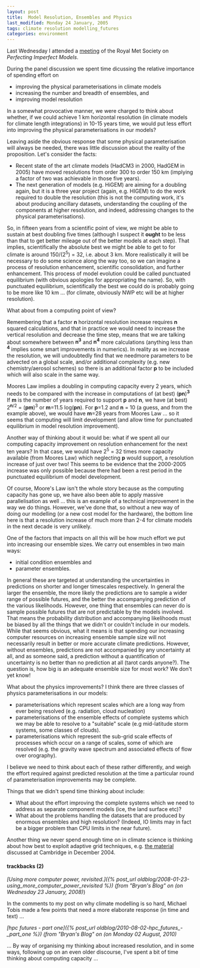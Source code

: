 ```yaml
---
layout: post
title:  Model Resolution, Ensembles and Physics
last_modified: Monday 24 January, 2005
tags: climate resolution modelling_futures
categories: environment
---
```

Last Wednesday I attended a [meeting](http://www.rmets.org/event/detail.php?ID=18) of the Royal Met Society on *Perfecting Imperfect Models*.

During the panel discussion we spent time dicussing the relative importance
of spending effort on
* improving the physical parameterisations in climate models
* increasing the number and breadth of ensembles, and
* improving model resolution

In a somewhat provocative manner, we were charged to think about whether, if
we could achieve 1 km horizontal resolution (in climate models for climate
length integrations) in 10-15 years time, we would put less effort into
improving the physical parameterisations in our models?

Leaving aside the obvious response that some physical parameterisation will
always be needed, there was little discussion about the reality of the
proposition. Let's consider the facts:
* Recent state of the art climate models (HadCM3 in 2000, HadGEM in 2005) have
moved  resolutions from order 300 to order 150 km (implying a factor of
two was achievable in those five years).
* The next generation of models (e.g. HiGEM) are aiming for a doubling again,
but it is a three year project (again, e.g. HIGEM) to do the work required to
double the resolution (this is not the computing work, it's about producing
ancillary datasets, understanding the coupling of the components at higher
resolution, and indeed, addressing changes to the physical parameterisations).

So, in fifteen years from a scientific point of view, we might be able
to sustain at best doubling five times (although I suspect it **ought** to be
less than that to get better mileage out of the better models at each step).
That implies, scientifically the absolute best we might be able to get to
for climate is around 150/(2<sup>5</sup>) = 32, i.e. about 3 km.
More realistically it will be necessary to do some science along the way too,
so we can imagine a process of resolution enhancement, scientific
consolidation, and further enhancement. This process of model evolution
could be called punctuated equilibrium (with obvious apologies for
appropriating the name). So, with punctuated equilibrium, scientifically
the best we could do is probably going to be more like 10 km ... (for climate,
obviously NWP etc will be at higher resolution).

What about from a computing point of view?

Remembering that a factor **n** horizontal resolution increase requires **n**
squared calculations, and that in practice we would need to increase the
vertical resolution and decrease the time step, means that we are talking
about somewhere between **n<sup>3</sup>** and **n<sup>4</sup>** more calculations
(anything less than **<sup>4</sup>** implies some smart improvements in numerics).
In reality as we increase the resolution, we will undoubtedly find that we needmore parameters
to be advected on a global scale, and/or additional complexity (e.g. new
chemistry/aerosol schemes) so there is an additional factor **p** to
be included which will also scale in the same way.

Moores Law implies a doubling in computing capacity every 2 years, which needs
to be compared with the increase in computations of (at best) (**pn**)**<sup>3</sup>**
If **m** is the number of years required to support **p** and **n**, we have (at
best) 2<sup>**n**/2</sup> = (**pm**)<sup>3</sup> or **m**=11.5 log(**pn**). For **p**=1.2 and **n** = 10 (a guess,
and from the example above), we would have **m**=28 years from Moores Law ... so
it seems that computing will limit development (and allow time for punctuated
equilibrium in model resolution improvement).

Another way of thinking about it would be: what if we spent all our computing
capacity improvement on resolution enhancement for the next ten years? In
that case, we would have 2<sup>5</sup> = 32 times more capacity available (from
Moores Law) which neglecting **p** would support, a resolution increase of just
over two! This seems to be evidence that the 2000-2005 increase was only
possible because there had been a rest period in the punctuated equilibrium
of model development.

Of course, Moore's Law isn't the whole story because as the computing capacity
has gone up, we have also been able to apply massive
parallelisation as well ... this is an example of a technical improvement in
the way we do things. However, we've done that, so without a new way of doing
our  modelling (or a new cost model for the hardware), the bottom line here is
that a resolution increase of much more than 2-4 for climate models in the next decade is very unlikely.

One of the factors that impacts on all this will be how much effort we put
into increasing our ensemble sizes.  We carry out ensembles in two main ways:
* initial condition ensembles and
* parameter ensembles.

In general these are targeted at understanding the uncertainties in
predictions on shorter and longer timescales respectively. In general the
larger the ensemble, the more likely the predictions are to sample a wider
range of possible futures, and the better the accompanying prediction of the
various likelihoods.  However, one thing that ensembles can never do is sample
possible futures that are not predictable by the models involved. That means
the probability distribution and accompanying likelihoods must be biased by
all the things that we didn't or couldn't include in our models.  While that
seems obvious, what it means is that spending our increasing
computer resources on increasing ensemble sample size will not
necessarily result in better or more accurate climate predictions. However,
without ensembles, predictions are not accompanied by any uncertainty at all,
and as someone said, a prediction without a quantification of uncertainty is
no better than no prediction at all (tarot cards anyone?). The question is,
how big is an adequate ensemble size for most work? We don't yet know!

What about the physics improvements? I think there are three classes of physics
parameterisations in our models:
* parameterisations which represent scales which are a long way from ever
being resolved (e.g. radiation, cloud nucleation)
* parameterisations of the ensemble effects of complete systems which we may be
able to resolve to a "suitable" scale (e.g mid-latitude storm systems, some
classes of clouds).
* parameterisations which represent the sub-grid scale effects of processes
which occur on a range of scales, some of which are resolved (e.g. the
gravity wave spectrum and associated effects of flow over orography).

I believe we need to think about each of these rather differently, and weigh
the effort required against predicted resolution at the time a particular
round of parameterisation improvements may be complete.

Things that we didn't spend time thinking about include:
* What about the effort improving the complete systems which we need to
address as separate component models (ice, the land surface etc)?
* What about the problems handling the datasets that are produced by enormous
ensembles and high resolution? (Indeed, IO limits may in fact be a bigger
problem than CPU limits in the near future).

Another thing we never spend enough time on in climate science is thinking
about how best to exploit adaptive grid techniques,
e.g. [the material](http://www.damtp.cam.ac.uk/user/lcd/amr_atmos_2004/)
discussed at Cambridge in
December 2004.

#### trackbacks (2)
*[Using more computer power, revisited.]({% post_url oldblog/2008-01-23-using_more_computer_power_revisited %}) (from "Bryan's Blog" on (on Wednesday 23 January, 2008)*)

In the comments to my post on why climate modelling is so hard, Michael Tobis made a few points that need a more elaborate response (in time and text) ...

*[hpc futures - part one]({% post_url oldblog/2010-08-02-hpc_futures_-_part_one %}) (from "Bryan's Blog" on (on Monday 02 August, 2010)*

... By way of organising my thinking about increased resolution, and in some ways, following up on an even older discourse, I've spent a bit of time thinking about computing capacity ...
